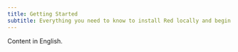 ```yaml
---
title: Getting Started
subtitle: Everything you need to know to install Red locally and begin writing your first project.
---
```


Content in English.
